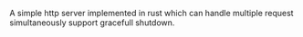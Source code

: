 A simple http server implemented in rust which can handle multiple request simultaneously support gracefull shutdown.
